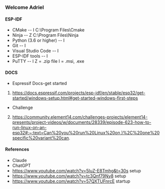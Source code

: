 ### Welcome Adriel
#### ESP-IDF
- CMake -- I C:\Program Files\Cmake
- Ninja -- Z C:\Program Files\Ninja
- Python (3.6 or higher) -- I
- Git -- I
- Visual Studio Code -- I
- ESP-IDF tools -- I
- PuTTY -- I
Z = .zip file
I = .msi, .exe
#### DOCS
- Espressif Docs-get started
1. https://docs.espressif.com/projects/esp-idf/en/stable/esp32/get-started/windows-setup.html#get-started-windows-first-steps
- Challenge
2. https://community.element14.com/challenges-projects/element14-presents/project-videos/w/documents/28339/episode-623-how-to-run-linux-on-an-esp32#:~:text=Can%20you%20run%20Linux%20on,)%2C%20one%20specific%20variant%20can.
 
#### References
- Claude
- ChatGPT
- https://www.youtube.com/watch?v=5IuZ-E8Tmhg&t=30s setup
- https://www.youtube.com/watch?v=tc3Qnf79Ny8 setup
- https://www.youtube.com/watch?v=57QXTUFnrcE startup
